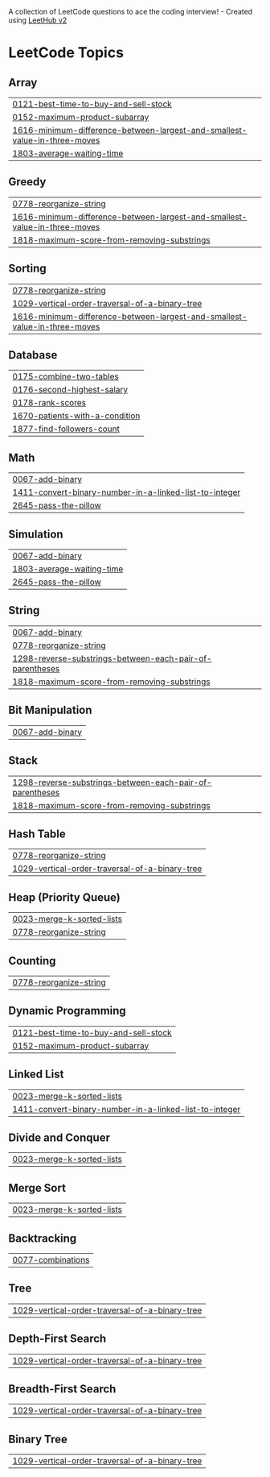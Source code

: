 A collection of LeetCode questions to ace the coding interview! - Created using [LeetHub v2](https://github.com/arunbhardwaj/LeetHub-2.0)
<!---LeetCode Topics Start-->
# LeetCode Topics
## Array
|  |
| ------- |
| [0121-best-time-to-buy-and-sell-stock](https://github.com/thevaibhavwalia/DS/tree/master/0121-best-time-to-buy-and-sell-stock) |
| [0152-maximum-product-subarray](https://github.com/thevaibhavwalia/DS/tree/master/0152-maximum-product-subarray) |
| [1616-minimum-difference-between-largest-and-smallest-value-in-three-moves](https://github.com/thevaibhavwalia/DS/tree/master/1616-minimum-difference-between-largest-and-smallest-value-in-three-moves) |
| [1803-average-waiting-time](https://github.com/thevaibhavwalia/DS/tree/master/1803-average-waiting-time) |
## Greedy
|  |
| ------- |
| [0778-reorganize-string](https://github.com/thevaibhavwalia/DS/tree/master/0778-reorganize-string) |
| [1616-minimum-difference-between-largest-and-smallest-value-in-three-moves](https://github.com/thevaibhavwalia/DS/tree/master/1616-minimum-difference-between-largest-and-smallest-value-in-three-moves) |
| [1818-maximum-score-from-removing-substrings](https://github.com/thevaibhavwalia/DS/tree/master/1818-maximum-score-from-removing-substrings) |
## Sorting
|  |
| ------- |
| [0778-reorganize-string](https://github.com/thevaibhavwalia/DS/tree/master/0778-reorganize-string) |
| [1029-vertical-order-traversal-of-a-binary-tree](https://github.com/thevaibhavwalia/DS/tree/master/1029-vertical-order-traversal-of-a-binary-tree) |
| [1616-minimum-difference-between-largest-and-smallest-value-in-three-moves](https://github.com/thevaibhavwalia/DS/tree/master/1616-minimum-difference-between-largest-and-smallest-value-in-three-moves) |
## Database
|  |
| ------- |
| [0175-combine-two-tables](https://github.com/thevaibhavwalia/DS/tree/master/0175-combine-two-tables) |
| [0176-second-highest-salary](https://github.com/thevaibhavwalia/DS/tree/master/0176-second-highest-salary) |
| [0178-rank-scores](https://github.com/thevaibhavwalia/DS/tree/master/0178-rank-scores) |
| [1670-patients-with-a-condition](https://github.com/thevaibhavwalia/DS/tree/master/1670-patients-with-a-condition) |
| [1877-find-followers-count](https://github.com/thevaibhavwalia/DS/tree/master/1877-find-followers-count) |
## Math
|  |
| ------- |
| [0067-add-binary](https://github.com/thevaibhavwalia/DS/tree/master/0067-add-binary) |
| [1411-convert-binary-number-in-a-linked-list-to-integer](https://github.com/thevaibhavwalia/DS/tree/master/1411-convert-binary-number-in-a-linked-list-to-integer) |
| [2645-pass-the-pillow](https://github.com/thevaibhavwalia/DS/tree/master/2645-pass-the-pillow) |
## Simulation
|  |
| ------- |
| [0067-add-binary](https://github.com/thevaibhavwalia/DS/tree/master/0067-add-binary) |
| [1803-average-waiting-time](https://github.com/thevaibhavwalia/DS/tree/master/1803-average-waiting-time) |
| [2645-pass-the-pillow](https://github.com/thevaibhavwalia/DS/tree/master/2645-pass-the-pillow) |
## String
|  |
| ------- |
| [0067-add-binary](https://github.com/thevaibhavwalia/DS/tree/master/0067-add-binary) |
| [0778-reorganize-string](https://github.com/thevaibhavwalia/DS/tree/master/0778-reorganize-string) |
| [1298-reverse-substrings-between-each-pair-of-parentheses](https://github.com/thevaibhavwalia/DS/tree/master/1298-reverse-substrings-between-each-pair-of-parentheses) |
| [1818-maximum-score-from-removing-substrings](https://github.com/thevaibhavwalia/DS/tree/master/1818-maximum-score-from-removing-substrings) |
## Bit Manipulation
|  |
| ------- |
| [0067-add-binary](https://github.com/thevaibhavwalia/DS/tree/master/0067-add-binary) |
## Stack
|  |
| ------- |
| [1298-reverse-substrings-between-each-pair-of-parentheses](https://github.com/thevaibhavwalia/DS/tree/master/1298-reverse-substrings-between-each-pair-of-parentheses) |
| [1818-maximum-score-from-removing-substrings](https://github.com/thevaibhavwalia/DS/tree/master/1818-maximum-score-from-removing-substrings) |
## Hash Table
|  |
| ------- |
| [0778-reorganize-string](https://github.com/thevaibhavwalia/DS/tree/master/0778-reorganize-string) |
| [1029-vertical-order-traversal-of-a-binary-tree](https://github.com/thevaibhavwalia/DS/tree/master/1029-vertical-order-traversal-of-a-binary-tree) |
## Heap (Priority Queue)
|  |
| ------- |
| [0023-merge-k-sorted-lists](https://github.com/thevaibhavwalia/DS/tree/master/0023-merge-k-sorted-lists) |
| [0778-reorganize-string](https://github.com/thevaibhavwalia/DS/tree/master/0778-reorganize-string) |
## Counting
|  |
| ------- |
| [0778-reorganize-string](https://github.com/thevaibhavwalia/DS/tree/master/0778-reorganize-string) |
## Dynamic Programming
|  |
| ------- |
| [0121-best-time-to-buy-and-sell-stock](https://github.com/thevaibhavwalia/DS/tree/master/0121-best-time-to-buy-and-sell-stock) |
| [0152-maximum-product-subarray](https://github.com/thevaibhavwalia/DS/tree/master/0152-maximum-product-subarray) |
## Linked List
|  |
| ------- |
| [0023-merge-k-sorted-lists](https://github.com/thevaibhavwalia/DS/tree/master/0023-merge-k-sorted-lists) |
| [1411-convert-binary-number-in-a-linked-list-to-integer](https://github.com/thevaibhavwalia/DS/tree/master/1411-convert-binary-number-in-a-linked-list-to-integer) |
## Divide and Conquer
|  |
| ------- |
| [0023-merge-k-sorted-lists](https://github.com/thevaibhavwalia/DS/tree/master/0023-merge-k-sorted-lists) |
## Merge Sort
|  |
| ------- |
| [0023-merge-k-sorted-lists](https://github.com/thevaibhavwalia/DS/tree/master/0023-merge-k-sorted-lists) |
## Backtracking
|  |
| ------- |
| [0077-combinations](https://github.com/thevaibhavwalia/DS/tree/master/0077-combinations) |
## Tree
|  |
| ------- |
| [1029-vertical-order-traversal-of-a-binary-tree](https://github.com/thevaibhavwalia/DS/tree/master/1029-vertical-order-traversal-of-a-binary-tree) |
## Depth-First Search
|  |
| ------- |
| [1029-vertical-order-traversal-of-a-binary-tree](https://github.com/thevaibhavwalia/DS/tree/master/1029-vertical-order-traversal-of-a-binary-tree) |
## Breadth-First Search
|  |
| ------- |
| [1029-vertical-order-traversal-of-a-binary-tree](https://github.com/thevaibhavwalia/DS/tree/master/1029-vertical-order-traversal-of-a-binary-tree) |
## Binary Tree
|  |
| ------- |
| [1029-vertical-order-traversal-of-a-binary-tree](https://github.com/thevaibhavwalia/DS/tree/master/1029-vertical-order-traversal-of-a-binary-tree) |
<!---LeetCode Topics End-->